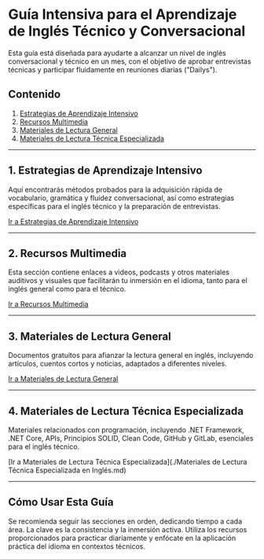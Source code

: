 # Guía Intensiva para el Aprendizaje de Inglés Técnico y Conversacional

Esta guía está diseñada para ayudarte a alcanzar un nivel de inglés conversacional y técnico en un mes, con el objetivo de aprobar entrevistas técnicas y participar fluidamente en reuniones diarias ("Dailys").

## Contenido

1.  [Estrategias de Aprendizaje Intensivo](#1-estrategias-de-aprendizaje-intensivo)
2.  [Recursos Multimedia](#2-recursos-multimedia)
3.  [Materiales de Lectura General](#3-materiales-de-lectura-general)
4.  [Materiales de Lectura Técnica Especializada](#4-materiales-de-lectura-técnica-especializada)

---

## 1. Estrategias de Aprendizaje Intensivo

Aquí encontrarás métodos probados para la adquisición rápida de vocabulario, gramática y fluidez conversacional, así como estrategias específicas para el inglés técnico y la preparación de entrevistas.

[Ir a Estrategias de Aprendizaje Intensivo](./intensive_learning_strategies.md)

---

## 2. Recursos Multimedia

Esta sección contiene enlaces a videos, podcasts y otros materiales auditivos y visuales que facilitarán tu inmersión en el idioma, tanto para el inglés general como para el técnico.

[Ir a Recursos Multimedia](./multimedia_resources.md)

---

## 3. Materiales de Lectura General

Documentos gratuitos para afianzar la lectura general en inglés, incluyendo artículos, cuentos cortos y noticias, adaptados a diferentes niveles.

[Ir a Materiales de Lectura General](./reading_materials.md)

---

## 4. Materiales de Lectura Técnica Especializada

Materiales relacionados con programación, incluyendo .NET Framework, .NET Core, APIs, Principios SOLID, Clean Code, GitHub y GitLab, esenciales para el inglés técnico.

[Ir a Materiales de Lectura Técnica Especializada](./Materiales de Lectura Técnica Especializada en Inglés.md)

---

## Cómo Usar Esta Guía

Se recomienda seguir las secciones en orden, dedicando tiempo a cada área. La clave es la consistencia y la inmersión activa. Utiliza los recursos proporcionados para practicar diariamente y enfócate en la aplicación práctica del idioma en contextos técnicos.



